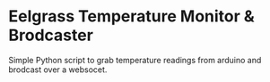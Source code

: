 # Eelgrass Temperature Monitor & Brodcaster

Simple Python script to grab temperature readings from arduino and brodcast over a websocet.
